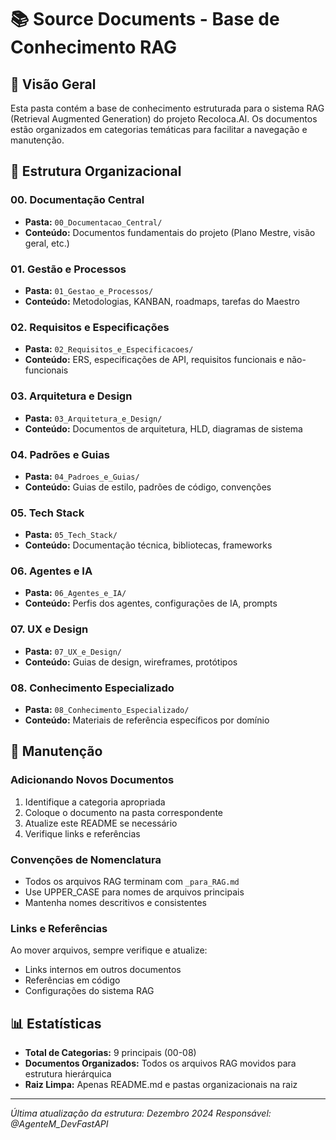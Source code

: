 # 📚 Source Documents - Base de Conhecimento RAG

## 🎯 Visão Geral

Esta pasta contém a base de conhecimento estruturada para o sistema RAG (Retrieval Augmented Generation) do projeto Recoloca.AI. Os documentos estão organizados em categorias temáticas para facilitar a navegação e manutenção.

## 📁 Estrutura Organizacional

### 00. Documentação Central
- **Pasta:** `00_Documentacao_Central/`
- **Conteúdo:** Documentos fundamentais do projeto (Plano Mestre, visão geral, etc.)

### 01. Gestão e Processos
- **Pasta:** `01_Gestao_e_Processos/`
- **Conteúdo:** Metodologias, KANBAN, roadmaps, tarefas do Maestro

### 02. Requisitos e Especificações
- **Pasta:** `02_Requisitos_e_Especificacoes/`
- **Conteúdo:** ERS, especificações de API, requisitos funcionais e não-funcionais

### 03. Arquitetura e Design
- **Pasta:** `03_Arquitetura_e_Design/`
- **Conteúdo:** Documentos de arquitetura, HLD, diagramas de sistema

### 04. Padrões e Guias
- **Pasta:** `04_Padroes_e_Guias/`
- **Conteúdo:** Guias de estilo, padrões de código, convenções

### 05. Tech Stack
- **Pasta:** `05_Tech_Stack/`
- **Conteúdo:** Documentação técnica, bibliotecas, frameworks

### 06. Agentes e IA
- **Pasta:** `06_Agentes_e_IA/`
- **Conteúdo:** Perfis dos agentes, configurações de IA, prompts

### 07. UX e Design
- **Pasta:** `07_UX_e_Design/`
- **Conteúdo:** Guias de design, wireframes, protótipos

### 08. Conhecimento Especializado
- **Pasta:** `08_Conhecimento_Especializado/`
- **Conteúdo:** Materiais de referência específicos por domínio

## 🔄 Manutenção

### Adicionando Novos Documentos
1. Identifique a categoria apropriada
2. Coloque o documento na pasta correspondente
3. Atualize este README se necessário
4. Verifique links e referências

### Convenções de Nomenclatura
- Todos os arquivos RAG terminam com `_para_RAG.md`
- Use UPPER_CASE para nomes de arquivos principais
- Mantenha nomes descritivos e consistentes

### Links e Referências
Ao mover arquivos, sempre verifique e atualize:
- Links internos em outros documentos
- Referências em código
- Configurações do sistema RAG

## 📊 Estatísticas

- **Total de Categorias:** 9 principais (00-08)
- **Documentos Organizados:** Todos os arquivos RAG movidos para estrutura hierárquica
- **Raiz Limpa:** Apenas README.md e pastas organizacionais na raiz

---

*Última atualização da estrutura: Dezembro 2024*
*Responsável: @AgenteM_DevFastAPI*
